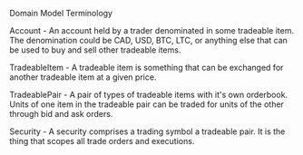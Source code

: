 Domain Model Terminology

Account - An account held by a trader denominated in some tradeable item. The denomination could be CAD, USD, BTC, LTC, or anything else
that can be used to buy and sell other tradeable items.

TradeableItem - A tradeable item is something that can be exchanged for another tradeable item at a given price.

TradeablePair - A pair of types of tradeable items with it's own orderbook. Units of one item in the tradeable pair can be
traded for units of the other through bid and ask orders.

Security - A security comprises a trading symbol a tradeable pair. It is the thing that scopes all trade orders
and executions.

